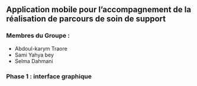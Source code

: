 ## Application mobile pour l’accompagnement de la réalisation de parcours de soin de support

### Membres du Groupe : 
- Abdoul-karym  Traore
- Sami          Yahya bey 
- Selma         Dahmani


### Phase 1 : interface graphique


